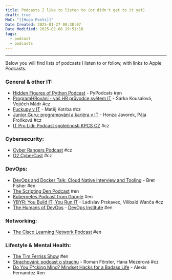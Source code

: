 ```yaml
---
title: Podcasts I like to listen to (or didn't get to it yet)
draft: true
MoC: "[[Hugo Posts]]"
Date Created: 2025-01-27 00:38:07
Date Modified: 2025-02-08 19:51:10
tags:
  - podcast
  - podcasts
---
```


---
Below you will find lists of podcasts I listen to or follow, with links to Apple Podcasts.
### General & other IT:
- [Hidden Figures of Python Podcast](https://podcasts.apple.com/us/podcast/hidden-figures-of-python-podcast/id1720808525) - PyPodcats #en
- [ProgramHRování - váš HR průvodce světem IT](https://podcasts.apple.com/us/podcast/programhrování-váš-hr-průvodce-světem-it/id1593191280) - Šárka Kousalová, Vojtěch Mádr #cz
- [Fuckupy v IT](https://podcasts.apple.com/us/podcast/fuckupy-v-it/id1513940715) - Matěj Kotrba #cz
- [Junior Guru: programování a kariéra v IT](https://podcasts.apple.com/us/podcast/junior-guru-programování-a-kariéra-v-it/id1603653549) - Honza Javorek, Pája Froňková #cz
- [IT Pro Lidi: Podcast společnosti KPCS CZ](https://podcasts.apple.com/us/podcast/it-pro-lidi/id1698324361) #cz
### Cybersecurity:
- [Cyber Rangers Podcast](https://podcasts.apple.com/us/podcast/cyber-rangers-podcast/id1513746938) #cz
- [O2 CyberCast](https://podcasts.apple.com/us/podcast/o2-cybercast/id1634178629) #cz
### DevOps:
- [DevOps and Docker Talk: Cloud Native Interview and Tooling](https://podcast.bretfisher.com/) - Bret Fisher #en 
- [The Scripting Den Podcast](https://podcasts.apple.com/us/podcast/the-scripting-den-podcast/id1729484590) #en
- [Kubernetes Podcast from Google](https://podcasts.apple.com/us/podcast/kubernetes-podcast-from-google/id1370049232) #en
- [YBYR: You Build IT, You Run IT](https://ybyr.net/podcast/) - Ladislav Prskavec, Vilibald Wanča #cz
- [The Humans of DevOps](https://podcasts.apple.com/us/podcast/the-humans-of-devops-podcast-series/id1478025522) - [DevOps Institute](https://www.devopsinstitute.com/humans-of-devops-podcast/) #en
### Networking:
- [The Cisco Learning Network Podcast](https://podcasts.apple.com/us/podcast/the-cisco-learning-network/id1349472942) #en
### Lifestyle & Mental Health: 
- [The Tim Ferriss Show](https://podcasts.apple.com/us/podcast/the-tim-ferriss-show/id863897795) #en
- [Strachování: podcast o strachu](https://podcasts.apple.com/us/podcast/strachování/id1617571533) - Roman Förster, Hana Mezerová #cz
- [Do You F\*cking Mind? Mindset Hacks for a Badass Life](https://podcasts.apple.com/ca/podcast/do-you-f-cking-mind/id1502954097) - Alexis Fernandez #en